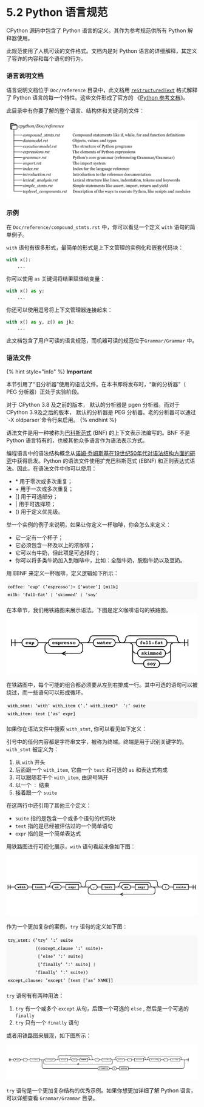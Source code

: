 # 5.2 Python 语言规范

CPython 源码中包含了 Python 语言的定义。其作为参考规范供所有 Python 解释器使用。

此规范使用了人机可读的文件格式。文档内是对 Python 语言的详细解释，其定义了容许的内容和每个语句的行为。

### 语言说明文档

语言说明文档位于 `Doc/reference` 目录中，此文档用 [`reStructuredText`](https://docutils.sourceforge.io/rst.html) 格式解释了 Python 语言的每一个特性。这些文件形成了官方的 《[Python 参考文档](https://docs.python.org/3/reference/)》。

此目录中有你要了解的整个语言、结构体和关键词的文件：

![](<../.gitbook/assets/图5.2.1 语言说明文档.png>)

### 示例

在 `Doc/reference/compound_stmts.rst` 中，你可以看见一个定义 `with` 语句的简单例子。

`with` 语句有很多形式，最简单的形式是上下文管理的实例化和嵌套代码块：

```python
with x():
    ...
```

你可以使用 `as` 关键词将结果赋值给变量：

```python
with x() as y:
    ...
```

你还可以使用逗号将上下文管理器连接起来：

```python
with x() as y, z() as jk:
    ...
```

此文档包含了用户可读的语言规范，而机器可读的规范位于`Grammar/Grammar` 中。

### 语法文件

{% hint style="info" %}
**Important**

本节引用了“旧分析器”使用的语法文件。在本书即将发布时，“新的分析器”（ PEG 分析器）正处于实验阶段。

对于 CPython 3.8 及之前的版本， 默认的分析器是 pgen 分析器。而对于 CPython 3.9及之后的版本， 默认的分析器是 PEG 分析器。老的分析器可以通过\`-X oldparser\`命令行来启用。
{% endhint %}

语法文件是用一种被称为[巴科斯范式](https://en.m.wikipedia.org/wiki/Backus%E2%80%93Naur\_form) (BNF) 的上下文表示法编写的。BNF 不是 Python 语言特有的，也被其他众多语言作为语法表示方式。

编程语言中的语法结构概念从[诺姆·乔姆斯基在19世纪50年代对语法结构方面的研究](https://en.wikipedia.org/wiki/Syntactic\_Structures)中获得启发。Python 的语法文件使用扩充巴科斯范式 (EBNF) 和正则表达式语法。因此，在语法文件中你可以使用：

* \* 用于零次或多次重复；
* \+ 用于一次或多次重复；
* \[] 用于可选部分；
* \| 用于可选择项；
* () 用于定义优先级。

举一个实例的例子来说明，如果让你定义一杯咖啡，你会怎么来定义：

* 它一定有一个杯子；
* 它必须包含一杯及以上的浓咖啡；
* 它可以有牛奶，但此项是可选择的；
* 你可以将多类牛奶加入到咖啡中，比如：全脂牛奶，脱脂牛奶以及豆奶。

用 EBNF 来定义一杯咖啡，定义逻辑如下所示：

![](<../.gitbook/assets/图5.2.2 用EBNF定义一杯咖啡.png>)

在本章节，我们用铁路图来展示语法。下图是定义咖啡语句的铁路图。 ![](<../.gitbook/assets/图5.2.3 用铁路图来表示一杯咖啡定义过程.png>)

在铁路图中，每个可能的组合都必须要从左到右排成一行。其中可选的语句可以被绕过，而一些语句可以形成循环。

&#x20;![](<../.gitbook/assets/图5.2.4 with表达式的定义.png>)

如果你在语法文件中搜索 `with_stmt`, 你可以看见如下定义：

引号中的任何内容都是字符串文字，被称为终端。终端是用于识别关键字的。`with_stmt` 被定义为：

1. 从 `with` 开头
2. 后面跟一个 `with_item`, 它由一个 `test` 和可选的 `as` 和表达式构成
3. 可以跟随若干个 `with_item`, 由逗号隔开
4. 以一个 `：` 结束
5. 接着跟一个 `suite`

在这两行中还引用了其他三个定义：

* `suite` 指的是包含一个或多个语句的代码块
* `test` 指的是已经被评估过的一个简单语句
* `expr` 指的是一个简单表达式

用铁路图进行可视化展示，`with` 语句看起来像如下图：

&#x20;![](<../.gitbook/assets/图5.2.5 用铁路图来表示with表达式的定义.png>)

&#x20;作为一个更加复杂的案例，`try` 语句的定义如下图：

![](<../.gitbook/assets/图5.2.6 try表达式的定义.png>)&#x20;

`try` 语句有有两种用法：

1. `try` 有一个或多个 `except` 从句，后跟一个可选的 `else` , 然后是一个可选的 `finally`&#x20;
2. `try` 只有一个 `finally` 语句

或者用铁路图来展现，如下图所示：

![](<../.gitbook/assets/图5.2.7 用铁路图来表示try表达式的定义.png>)

`try` 语句是一个更加复杂结构的优秀示例。如果你想更加详细了解 Python 语言，可以详细查看 `Grammar/Grammar` 目录。
